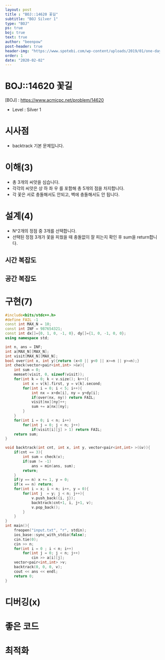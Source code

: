 ```yaml
---
layout: post
title : "BOJ::14620 꽃길"
subtitle: "BOJ Silver 1"
type: "BOJ"
ps: true
boj: true
text: true
author: "beenpow"
post-header: true
header-img: "https://www.spotebi.com/wp-content/uploads/2019/01/one-day-day-one-workout-motivation-spotebi.jpg"
order: 1
date: "2020-02-02"
---
```


# BOJ::14620 꽃길
[BOJ] : <https://www.acmicpc.net/problem/14620>
- Level : Silver 1

# 시사점
- backtrack 기본 문제입니다.

# 이해(3)
- 총 3개의 씨앗을 심습니다.
- 각각의 씨앗은 상 하 좌 우 를 포함해 총 5개의 점을 차지합니다.
- 각 꽃은 서로 충돌해서도 안되고, 벽에 충돌해서도 안 됩니다.

# 설계(4)
- N^2개의 정점 중 3개를 선택합니다.
- 선택된 정점 3개가 꽃을 피웠을 때 충돌없이 잘 피는지 확인 후 sum을 return합니다.

## 시간 복잡도

## 공간 복잡도

# 구현(7)

```cpp
#include<bits/stdc++.h>
#define FAIL -1
const int MAX_N = 10;
const int INF = 987654321;
const int dx[]={0, 1, 0, -1, 0}, dy[]={1, 0, -1, 0, 0};
using namespace std;

int n, ans = INF;
int a[MAX_N][MAX_N];
int visit[MAX_N][MAX_N];
bool over(int x, int y){return (x<0 || y<0 || x>=n || y>=n);}
int check(vector<pair<int,int> >&v){
    int sum = 0;
    memset(visit, 0, sizeof(visit));
    for(int k = 0; k < v.size(); k++){
        int x = v[k].first, y = v[k].second;
        for(int i = 0; i < 5; i++){
            int nx = x+dx[i], ny = y+dy[i];
            if(over(nx, ny)) return FAIL;
            visit[nx][ny]++;
            sum += a[nx][ny];
        }
    }
    for(int i = 0; i < n; i++)
        for(int j = 0; j < n; j++)
            if(visit[i][j] > 1) return FAIL;
    return sum;
}

void backtrack(int cnt, int x, int y, vector<pair<int,int> >(&v)){
    if(cnt == 3){
        int sum = check(v);
        if(sum != -1)
            ans = min(ans, sum);
        return;
    }
    if(y == n) x += 1, y = 0;
    if(x == n) return;
    for(int i = x; i < n; i++, y = 0){
        for(int j  = y; j < n; j++){
            v.push_back({i, j});
            backtrack(cnt+1, i, j+1, v);
            v.pop_back();
        }
    }
}
int main(){
    freopen("input.txt", "r", stdin);
    ios_base::sync_with_stdio(false);
    cin.tie(0);
    cin >> n;
    for(int i = 0 ; i < n; i++)
        for(int j = 0; j < n; j++)
            cin >> a[i][j];
    vector<pair<int,int> >v;
    backtrack(0, 0, 0, v);
    cout << ans << endl;
    return 0;
}
```

# 디버깅(x)

# 좋은 코드

# 최적화
